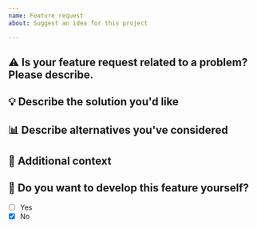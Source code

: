 ```yaml
---
name: Feature request
about: Suggest an idea for this project

---
```


## :warning: Is your feature request related to a problem? Please describe.
<!-- A clear and concise description of what the problem is. Ex. I'm always frustrated when [...] -->

## :bulb: Describe the solution you'd like
<!-- A clear and concise description of what you want to happen. -->

## :bar_chart: Describe alternatives you've considered
<!-- A clear and concise description of any alternative solutions or features you've considered. -->

## :page_facing_up: Additional context
<!-- Add any other context or screenshots about the feature request here. -->

## :raising_hand: Do you want to develop this feature yourself?
- [ ] Yes
- [X] No